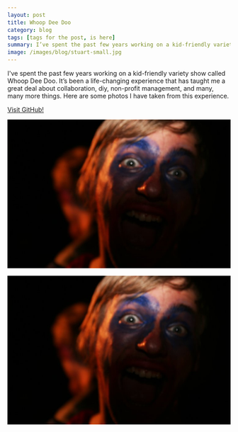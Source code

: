 ```yaml
---
layout: post
title: Whoop Dee Doo
category: blog
tags: [tags for the post, is here]
summary: I’ve spent the past few years working on a kid-friendly variety show called Whoop Dee Doo. It’s been a life-changing experience that has taught me a great deal about collaboration, diy, non-profit management, and many, many more things. Here are some photos I have taken from this experience.
image: /images/blog/stuart-small.jpg
---
```


I've spent the past few years working on a kid-friendly variety show called Whoop Dee Doo. It’s been a life-changing experience that has taught me a great deal about collaboration, diy, non-profit management, and many, many more things. Here are some photos I have taken from this experience.

[Visit GitHub!](www.github.com)

![Stuart](../images/blog/stuart.jpg "Stuart")

![alt text][id]

[id]: ../images/blog/stuart.jpg "Title"